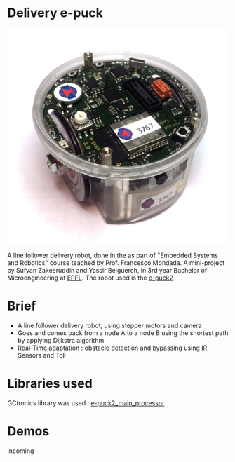 # Delivery e-puck
<img src="./e-puck.jpg"/>

A line follower delivery robot, done in the as part of "Embedded Systems and Robotics" course teached by Prof. Francesco Mondada. 
A mini-project by Sufyan Zakeeruddin and Yassir Belguerch, in 3rd year Bachelor of Microengineering at [EPFL](https://www.epfl.ch/).
The robot used is the [e-puck2](https://www.gctronic.com/doc/index.php/e-puck2)

# Brief
- A line follower delivery robot, using stepper motors and camera
- Goes and comes back from a node A to a node B using the shortest path by applying Dijkstra algorithm
- Real-Time  adaptation : obstacle detection and bypassing using IR Sensors and ToF

# Libraries used

GCtronics library was used : [e-puck2_main_processor](https://github.com/e-puck2/e-puck2_main-processor)

# Demos

incoming

